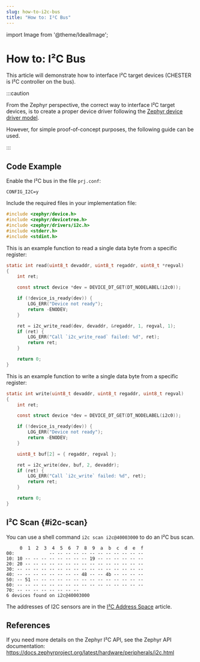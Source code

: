 ```yaml
---
slug: how-to-i2c-bus
title: "How to: I²C Bus"
---
```

import Image from '@theme/IdealImage';

# How to: I²C Bus

This article will demonstrate how to interface I²C target devices (CHESTER is I²C controller on the bus).

:::caution

From the Zephyr perspective, the correct way to interface I²C target devices, is to create a proper device driver following the [Zephyr device driver model](https://docs.zephyrproject.org/latest/kernel/drivers/index.html).

However, for simple proof-of-concept purposes, the following guide can be used.

:::

## Code Example

Enable the I²C bus in the file `prj.conf`:

```
CONFIG_I2C=y
```

Include the required files in your implementation file:

```c
#include <zephyr/device.h>
#include <zephyr/devicetree.h>
#include <zephyr/drivers/i2c.h>
#include <stderr.h>
#include <stdint.h>
```

This is an example function to read a single data byte from a specific register:

```c
static int read(uint8_t devaddr, uint8_t regaddr, uint8_t *regval)
{
	int ret;

	const struct device *dev = DEVICE_DT_GET(DT_NODELABEL(i2c0));

	if (!device_is_ready(dev)) {
		LOG_ERR("Device not ready");
		return -ENODEV;
	}

	ret = i2c_write_read(dev, devaddr, &regaddr, 1, regval, 1);
	if (ret) {
		LOG_ERR("Call `i2c_write_read` failed: %d", ret);
		return ret;
	}

	return 0;
}
```

This is an example function to write a single data byte from a specific register:

```c
static int write(uint8_t devaddr, uint8_t regaddr, uint8_t regval)
{
	int ret;

	const struct device *dev = DEVICE_DT_GET(DT_NODELABEL(i2c0));

	if (!device_is_ready(dev)) {
		LOG_ERR("Device not ready");
		return -ENODEV;
	}

	uint8_t buf[2] = { regaddr, regval };

	ret = i2c_write(dev, buf, 2, devaddr);
	if (ret) {
		LOG_ERR("Call `i2c_write` failed: %d", ret);
		return ret;
	}

	return 0;
}
```

## I²C Scan {#i2c-scan}

You can use a shell command `i2c scan i2c@40003000` to do an I²C bus scan.

```
     0  1  2  3  4  5  6  7  8  9  a  b  c  d  e  f
00:             -- -- -- -- -- -- -- -- -- -- -- --
10: 10 -- -- -- -- -- -- -- -- 19 -- -- -- -- -- --
20: 20 -- -- -- -- -- -- -- -- -- -- -- -- -- -- --
30: -- -- -- -- -- -- -- -- -- -- -- -- -- -- -- --
40: -- -- -- -- -- -- -- -- 48 -- -- 4b -- -- -- --
50: -- 51 -- -- -- -- -- -- -- -- -- -- -- -- -- --
60: -- -- -- -- -- -- -- -- -- -- -- -- -- -- -- --
70: -- -- -- -- -- -- -- --
6 devices found on i2c@40003000
```

The addresses of I2C sensors are in the [I²C Address Space](../hardware-description/i2c-address-space.md) article.

## References

If you need more details on the Zephyr I²C API, see the Zephyr API documentation:
https://docs.zephyrproject.org/latest/hardware/peripherals/i2c.html

